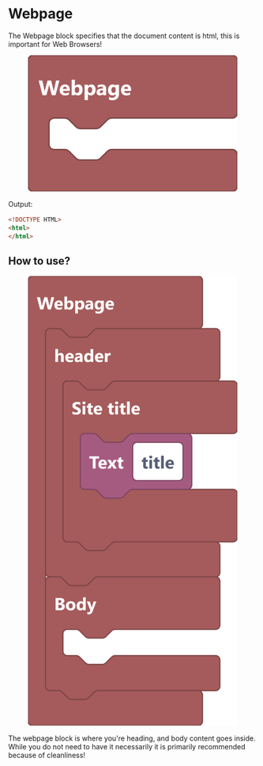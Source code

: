 # Webpage

The Webpage block specifies that the document content is html, this is important for Web Browsers!

<figure><img src="../../.gitbook/assets/screenshot (5).png" alt=""><figcaption></figcaption></figure>

Output:

```html
<!DOCTYPE HTML>
<html>
</html>
```

## How to use?

<figure><img src="../../.gitbook/assets/screenshot (6).png" alt=""><figcaption></figcaption></figure>

The webpage block is where you're heading, and body content goes inside. While you do not need to have it necessarily it is primarily recommended because of cleanliness!
